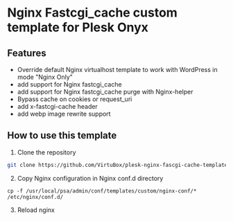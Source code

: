 # Nginx Fastcgi_cache custom template for Plesk Onyx

## Features

* Override default Nginx virtualhost template to work with WordPress in mode "Nginx Only"
* add support for Nginx fastcgi_cache
* add support for Nginx fastcgi_cache purge with Nginx-helper
* Bypass cache on cookies or request_uri
* add x-fastcgi-cache header
* add webp image rewrite support


## How to use this template

1. Clone the repository

```bash
git clone https://github.com/VirtuBox/plesk-nginx-fascgi-cache-template.git /usr/local/psa/admin/conf/templates/custom
```

2. Copy Nginx configuration in Nginx conf.d directory

```
cp -f /usr/local/psa/admin/conf/templates/custom/nginx-conf/* /etc/nginx/conf.d/
```

3. Reload nginx 
